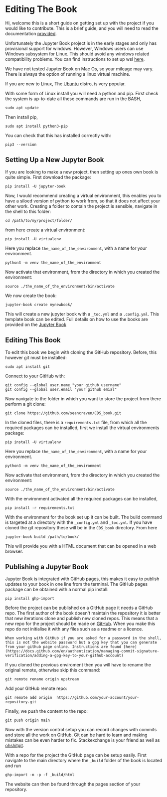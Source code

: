 # Editing The Book

Hi, welcome this is a short guide on getting set up with the project if you would like to contribute. This is a brief guide, and you will need to read the documentation [provided](https://jupyterbook.org/en/stable/start/your-first-book.html).

Unfortunately the Jupyter Book project is in the early stages and only has provisional support for windows. However, Windows users can use Windows subsystem for Linux. This should avoid any windows related compatibility problems. You can find instructions to set up wsl [here]( https://docs.microsoft.com/en-us/windows/wsl/install). 

We have not tested Jupyter Book on Mac Os, so your mileage may vary. There is always the option of running a linux virtual machine. 

If you are new to Linux, The [Ubuntu](https://ubuntu.com/wsl) distro, is very popular.

With some form of Linux install you will need a python and pip. 
First check the system is up-to-date all these commands are run in the BASH,
```
sudo apt update
```
Then install pip,
```
sudo apt install python3-pip
```
You can check that this has installed correctly with:
```
pip3 --version
```
## Setting Up a New Jupyter Book
If you are looking to make a new project, then setting up ones own book is quite simple. 
First download the package:
```
pip install -U jupyter-book 
```
Now, I would recommend creating a virtual environment, this enables you to have a siloed version of python to work from, so that it does not affect your other work. 
Creating a folder to contain the project is sensible, navigate in the shell to this folder:
```
cd /path/to/my/project/folder/
```
from here create a virtual environment:
```
pip install -U virtualenv
```
Here you replace `the_name_of_the_environment`, with a name for your environment.
```
python3 -m venv the_name_of_the_environment
```
Now activate that environment, from the directory in which you created the environment:
``` 
source ./the_name_of_the_environment/bin/activate
```
We now create the book: 
```
jupyter-book create mynewbook/ 
```
This will create a new jupyter book with a `_toc.yml` and a `.config.yml`. 
This template book can be edited. Full details on how to use the books are provided on the [Jupyter Book](https://jupyterbook.org/en/stable/start/your-first-book.html)

## Editing This Book 

To edit this book we begin with cloning the GitHub repository. Before, this however git must be installed: 
``` 
sudo apt install git 
```
Connect to your GitHub with:
```
git config --global user.name "your github username"
git config --global user.email "your github emial"
```

Now navigate to the folder in which you want to store the project from there 
perform a git clone:
```
git clone https://github.com/seancraven/CDS_book.git
```
In the cloned files, there is a `requirements.txt` file, from which all the required packages can be installed, first we install the virtual environments package:
```
pip install -U virtualenv
```
Here you replace `the_name_of_the_environment`, with a name for your environment.
```
python3 -m venv the_name_of_the_environment
```
Now activate that environment, from the directory in which you created the environment:
``` 
source ./the_name_of_the_environment/bin/activate
```
With the environment activated all the required packages can be installed,
```
pip install -r requirements.txt
```
With the environment for the book set up it can be built. 
The build command is targeted at a directory with the `_config.yml` and `_toc.yml`. If you have cloned the git repository these will be in the `CDS_book` directory. From here
```
jupyter-book build /path/to/book/
```
This will provide you with a HTML document that can be opened in a web browser. 

## Publishing a Jupyter Book

Jupyter Book is integrated with GitHub pages, this makes it easy to publish updates to your book in one line from the terminal. The GitHub pages package can be obtained with a normal pip install:
```
pip install ghp-import
```
Before the project can be published on a GitHub page it needs a GitHub repo. The first author of the book doesn't maintain the repository it is better that new iterations clone and publish new cloned repos. 
This means that a new repo for the project should be made on [GitHub](https://github.com). When you make this repo do not initialise it with any files such as a readme or a licence. 
```{tip}
When working with GitHub if you are asked for a password in the shell, this is not the website password but a gpg key that you can generate from your github page online. Instructions are found [here](https://docs.github.com/en/authentication/managing-commit-signature-verification/adding-a-gpg-key-to-your-github-account)
```
If you cloned the previous enviroment then you will have to rename the original remote, otherwise skip this command:
```
git remote rename origin upstream
```
Add your GitHub remote repo:
```
git remote add origin  https://github.com/your-account/your-repository.git
```
Finally, we push the content to the repo:
```
git push origin main 
```
Now with the version control setup you can record changes with commits and store all the work on GitHub. Git can be hard to learn and making mistakes can be even harder to fix. Stackexchange is your friend as well as [ohshitgit](https://ohshitgit.com/). 


With a repo for the project the GitHub page can be setup easily. First navigate to the main directory where the `_build` folder of the book is located and run 
```
ghp-import -n -p -f _build/html
```
The website can then be found through the pages section of your repository.  
 